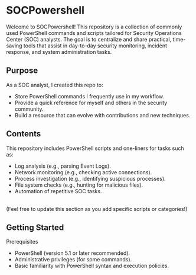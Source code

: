 # SOCPowershell
Welcome to SOCPowershell! This repository is a collection of commonly used PowerShell commands and scripts tailored for Security Operations Center (SOC) analysts. The goal is to centralize and share practical, time-saving tools that assist in day-to-day security monitoring, incident response, and system administration tasks.

## Purpose
As a SOC analyst, I created this repo to:

- Store PowerShell commands I frequently use in my workflow.
- Provide a quick reference for myself and others in the security community.
- Build a resource that can evolve with contributions and new techniques.
## Contents
This repository includes PowerShell scripts and one-liners for tasks such as:
<br>
- Log analysis (e.g., parsing Event Logs).
- Network monitoring (e.g., checking active connections).
- Process investigation (e.g., identifying suspicious processes).
- File system checks (e.g., hunting for malicious files).
- Automation of repetitive SOC tasks.
<br>
(Feel free to update this section as you add specific scripts or categories!)

## Getting Started
Prerequisites
- PowerShell (version 5.1 or later recommended).
- Administrative privileges (for some commands).
- Basic familiarity with PowerShell syntax and execution policies.
